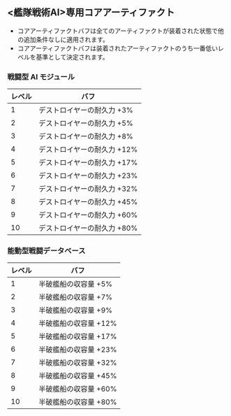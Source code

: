 ## <艦隊戦術AI>専用コアアーティファクト

- コアアーティファクトバフは全てのアーティファクトが装着された状態で他の追加条件なしに適用されます。
- コアアーティファクトバフは装着されたアーティファクトのうち一番低いレベルを基準として決定されます。

### 戦闘型 AI モジュール

| レベル | バフ |
| - | - |
| 1 | デストロイヤーの耐久力 +3% |
| 2 | デストロイヤーの耐久力 +5% |
| 3 | デストロイヤーの耐久力 +8% |
| 4 | デストロイヤーの耐久力 +12% |
| 5 | デストロイヤーの耐久力 +17% |
| 6 | デストロイヤーの耐久力 +23% |
| 7 | デストロイヤーの耐久力 +32% |
| 8 | デストロイヤーの耐久力 +45% |
| 9 | デストロイヤーの耐久力 +60% |
| 10 | デストロイヤーの耐久力 +80% |


### 能動型戦闘データベース

| レベル | バフ |
| - | - |
| 1 | 半破艦船の収容量 +5% |
| 2 | 半破艦船の収容量 +7% |
| 3 | 半破艦船の収容量 +9% |
| 4 | 半破艦船の収容量 +12% |
| 5 | 半破艦船の収容量 +17% |
| 6 | 半破艦船の収容量 +23% |
| 7 | 半破艦船の収容量 +32% |
| 8 | 半破艦船の収容量 +45% |
| 9 | 半破艦船の収容量 +60% |
| 10 | 半破艦船の収容量 +80% |